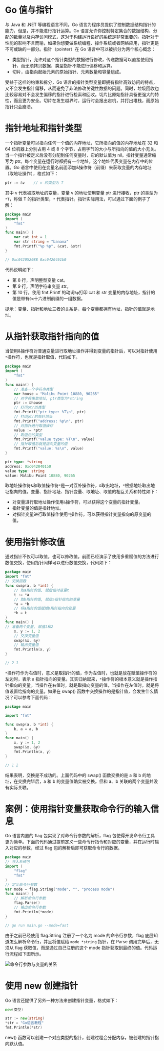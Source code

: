 # Go 值与指针

与 Java 和 .NET 等编程语言不同，Go 语言为程序员提供了控制数据结构指针的能力，但是，并不能进行指针运算。Go 语言允许你控制特定集合的数据结构、分配的数量以及内存访问模式，这对于构建运行良好的系统是非常重要的。指针对于性能的影响不言而喻，如果你想要做系统编程、操作系统或者网络应用，指针更是不可或缺的一部分。指针（pointer）在 Go 语言中可以被拆分为两个核心概念：

- 类型指针，允许对这个指针类型的数据进行修改，传递数据可以直接使用指针，而无须拷贝数据，类型指针不能进行偏移和运算。
- 切片，由指向起始元素的原始指针、元素数量和容量组成。

受益于这样的约束和拆分，Go 语言的指针类型变量即拥有指针高效访问的特点，又不会发生指针偏移，从而避免了非法修改关键性数据的问题。同时，垃圾回收也比较容易对不会发生偏移的指针进行检索和回收。切片比原始指针具备更强大的特性，而且更为安全。切片在发生越界时，运行时会报出宕机，并打出堆栈，而原始指针只会崩溃。

# 指针地址和指针类型

一个指针变量可以指向任何一个值的内存地址，它所指向的值的内存地址在 32 和 64 位机器上分别占用 4 或 8 个字节，占用字节的大小与所指向的值的大小无关。当一个指针被定义后没有分配到任何变量时，它的默认值为 nil。指针变量通常缩写为 ptr。每个变量在运行时都拥有一个地址，这个地址代表变量在内存中的位置。Go 语言中使用在变量名前面添加&操作符（前缀）来获取变量的内存地址（取地址操作），格式如下：

```go
ptr := &v    // v 的类型为 T
```

其中 v 代表被取地址的变量，变量 v 的地址使用变量 ptr 进行接收，ptr 的类型为 `*T`，称做 T 的指针类型，`*` 代表指针。指针实际用法，可以通过下面的例子了解：

```go
package main
import (
    "fmt"
)
func main() {
    var cat int = 1
    var str string = "banana"
    fmt.Printf("%p %p", &cat, &str)
}

// 0xc042052088 0xc0420461b0
```

代码说明如下：

- 第 8 行，声明整型变量 cat。
- 第 9 行，声明字符串变量 str。
- 第 10 行，使用 fmt.Printf 的动词`%p`打印 cat 和 str 变量的内存地址，指针的值是带有`0x`十六进制前缀的一组数据。

提示：变量、指针和地址三者的关系是，每个变量都拥有地址，指针的值就是地址。

# 从指针获取指针指向的值

当使用&操作符对普通变量进行取地址操作并得到变量的指针后，可以对指针使用`*`操作符，也就是指针取值，代码如下。

```go
package main
import (
    "fmt"
)
func main() {
    // 准备一个字符串类型
    var house = "Malibu Point 10880, 90265"
    // 对字符串取地址, ptr类型为*string
    ptr := &house
    // 打印ptr的类型
    fmt.Printf("ptr type: %T\n", ptr)
    // 打印ptr的指针地址
    fmt.Printf("address: %p\n", ptr)
    // 对指针进行取值操作
    value := *ptr
    // 取值后的类型
    fmt.Printf("value type: %T\n", value)
    // 指针取值后就是指向变量的值
    fmt.Printf("value: %s\n", value)
}

ptr type: *string
address: 0xc0420401b0
value type: string
value: Malibu Point 10880, 90265
```

取地址操作符`&`和取值操作符`*`是一对互补操作符，`&`取出地址，`*`根据地址取出地址指向的值。变量、指针地址、指针变量、取地址、取值的相互关系和特性如下：

- 对变量进行取地址操作使用`&`操作符，可以获得这个变量的指针变量。
- 指针变量的值是指针地址。
- 对指针变量进行取值操作使用`*`操作符，可以获得指针变量指向的原变量的值。

# 使用指针修改值

通过指针不仅可以取值，也可以修改值。前面已经演示了使用多重赋值的方法进行数值交换，使用指针同样可以进行数值交换，代码如下：

```go
package main
import "fmt"
// 交换函数
func swap(a, b *int) {
    // 取a指针的值, 赋给临时变量t
    t := *a
    // 取b指针的值, 赋给a指针指向的变量
    *a = *b
    // 将a指针的值赋给b指针指向的变量
    *b = t
}
func main() {
// 准备两个变量, 赋值1和2
    x, y := 1, 2
    // 交换变量值
    swap(&x, &y)
    // 输出变量值
    fmt.Println(x, y)
}

// 2 1
```

`*`操作符作为右值时，意义是取指针的值，作为左值时，也就是放在赋值操作符的左边时，表示 a 指针指向的变量。其实归纳起来，`*`操作符的根本意义就是操作指针指向的变量。当操作在右值时，就是取指向变量的值，当操作在左值时，就是将值设置给指向的变量。如果在 swap() 函数中交换操作的是指针值，会发生什么情况？可以参考下面代码：

```go
package main

import "fmt"

func swap(a, b *int) {
    b, a = a, b
}
func main() {
    x, y := 1, 2
    swap(&x, &y)
    fmt.Println(x, y)
}

// 1 2
```

结果表明，交换是不成功的。上面代码中的 swap() 函数交换的是 a 和 b 的地址，在交换完毕后，a 和 b 的变量值确实被交换。但和 a、b 关联的两个变量并没有实际关联。

# 案例：使用指针变量获取命令行的输入信息

Go 语言内置的 flag 包实现了对命令行参数的解析，flag 包使得开发命令行工具更为简单。下面的代码通过提前定义一些命令行指令和对应的变量，并在运行时输入对应的参数，经过 flag 包的解析后即可获取命令行的数据。

```go
package main
// 导入系统包
import (
    "flag"
    "fmt"
)
// 定义命令行参数
var mode = flag.String("mode", "", "process mode")
func main() {
    // 解析命令行参数
    flag.Parse()
    // 输出命令行参数
    fmt.Println(*mode)
}

// go run main.go --mode=fast
```

由于之前已经使用 flag.String 注册了一个名为 mode 的命令行参数，flag 底层知道怎么解析命令行，并且将值赋给 `mode *string` 指针，在 Parse 调用完毕后，无须从 flag 获取值，而是通过自己注册的这个 mode 指针获取到最终的值。代码运行流程如下图所示。

![命令行参数与变量的关系](https://pic.imgdb.cn/item/605835b58322e6675c6ae30e.jpg)

# 使用 new 创建指针

Go 语言还提供了另外一种方法来创建指针变量，格式如下：

```go
new(类型)

str := new(string)
*str = "Go语言教程"
fmt.Println(*str)
```

new() 函数可以创建一个对应类型的指针，创建过程会分配内存，被创建的指针指向默认值。
